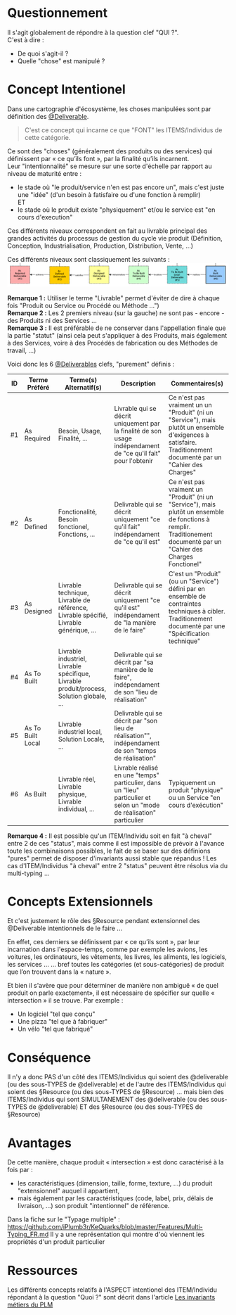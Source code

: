 Questionnement
==
Il s'agit globalement de répondre à la question clef "QUI ?".   
C'est à dire :
* De quoi s'agit-il ? 
* Quelle "chose" est manipulé ?

Concept Intentionel
==
Dans une cartographie d'écosystème, les choses manipulées sont par définition des <a href="https://github.com/iPlumb3r/EcosystemMapping/blob/master/1_Semantic/Conceptionary/%40Deliverable.md">@Deliverable</a>.

> C'est ce concept qui incarne ce que "FONT" les ITEMS/Individus de cette catégorie.

Ce sont des "choses" (généralement des produits ou des services) qui définissent par « ce qu’ils font », par la finalité qu’ils incarnent.   
Leur "intentionnalité" se mesure sur une sorte d'échelle par rapport au niveau de maturité entre :
* le stade où "le produit/service n'en est pas encore un", mais c'est juste une "idée" (d'un besoin à fatisfaire ou d'une fonction à remplir)   
ET
* le stade où le produit existe "physiquement" et/ou le service est "en cours d'execution"

Ces différents niveaux correspondent en fait au livrable principal des grandes activités du processus de gestion du cycle vie produit (Définition, Conception, Industrialisation, Production, Distribution, Vente, …)

Ces différents niveaux sont classiquement les suivants :
![Ladder](https://github.com/iPlumb3r/EcosystemMapping/blob/master/images/Intention_Ladder_2020-05_19.png)

__Remarque 1 :__ Utiliser le terme "Livrable" permet d'éviter de dire à chaque fois "Produit ou Service ou Procédé ou Méthode ...")   
__Remarque 2 :__ Les 2 premiers niveau (sur la gauche) ne sont pas - encore - des Produits ni des Services ...     
__Remarque 3 :__ Il est préférable de ne conserver dans l'appellation finale que la partie "statut" (ainsi cela peut s'appliquer à des Produits, mais également à des Services, voire à des Procédés de fabrication ou des Méthodes de travail, ...)   

Voici donc les 6 <a href="https://github.com/iPlumb3r/EcosystemMapping/blob/master/1_Semantic/Conceptionary/%40Deliverable.md">@Deliverables</a> clefs, "purement" définis :   

<table>
    <thead>
        <tr>
            <th>ID</th>
            <th>Terme Préféré</th>
            <th>Terme(s) Alternatif(s)</th>
            <th>Description</th>
            <th>Commentaires(s)</th>
        </tr>
    </thead>
    <tbody>
        <tr>
            <td>#1</td>
            <td>As Required</td>
             <td>Besoin, Usage, Finalité, ...</td>
            <td>Livrable qui se décrit uniquement par la finalité de son usage indépendament de "ce qu'il fait" pour l'obtenir</td>
            <td>Ce n'est pas vraiment un un "Produit" (ni un "Service"), mais plutôt un ensemble d'exigences à satisfaire. Traditionement documenté par un "Cahier des Charges"</td>
        </tr>
        <tr>
            <td>#2</td>
            <td>As Defined</td>
             <td>Fonctionalité, Besoin fonctionel, Fonctions, ...</td>
            <td>Delivrable qui se décrit uniquement "ce qu'il fait" indépendament de "ce qu'il est"</td>
            <td>Ce n'est pas vraiment un "Produit" (ni un "Service"), mais plutôt un ensemble de fonctions à remplir. Traditionement documenté par un "Cahier des Charges Fonctionel"</td>
        </tr>
        <tr>
            <td>#3</td>
            <td>As Designed</td>
             <td>Livrable technique, Livrable de référence, Livrable spécifié, Livrable générique, ...</td>
            <td>Delivrable qui se décrit uniquement "ce qu'il est" indépendament de "la manière de le faire"</td>
            <td>C'est un "Produit" (ou un "Service") défini par en ensemble de contraintes techniques à cibler. Traditionement documenté par une "Spécification technique"</td>
        </tr>
        <tr>
            <td>#4</td>
            <td>As To Built</td>
             <td>Livrable industriel, Livrable spécifique, Livrable produit/process, Solution globale, ...</td>
            <td>Delivrable qui se décrit par "sa manière de le faire", indépendament de son "lieu de réalisation"</td>
            <td></td>
        </tr>
        <tr>
            <td>#5</td>
            <td>As To Built Local</td>
             <td>Livrable industriel local, Solution Locale, ...</td>
            <td>Delivrable qui se décrit par "son lieu de réalisation"", indépendament de son "temps de réalisation"</td>
            <td></td>
        </tr>
        <tr>
            <td>#6</td>
            <td>As Built</td>
             <td>Livrable réel, Livrable physique, Livrable individual, ...</td>
            <td>Livrable réalisé en une "temps" particulier, dans un "lieu" particulier et selon un "mode de réalisation"  particulier</td>
            <td>Typiquement un produit "physique" ou un Service "en cours d'exécution"</td>
        </tr>
    </tbody>
</table>

__Remarque 4 :__ Il est possible qu'un ITEM/Individu soit en fait "à cheval" entre 2 de ces "status", mais comme il est impossible de prévoir à l'avance toute les combinaisons possibles, le fait de se baser sur des définions "pures" permet de disposer d'invariants aussi stable que répandus ! Les cas d'ITEM/Individus "à cheval" entre 2 "status" peuvent être résolus via du multi-typing ...

Concepts Extensionnels
==

Et c'est justement le rôle des §Resource pendant extensionnel des @Deliverable intentionnels de le faire ...

En effet, ces derniers se définissent par « ce qu’ils sont », par leur incarnation dans l'espace-temps, comme par exemple les avions, les voitures, les ordinateurs, les vêtements, les livres, les aliments, les logiciels, les services … 
... bref toutes les catégories (et sous-catégories) de produit que l’on trouvent dans la « nature ».

Et bien il s'avère que pour déterminer de manière non ambiguë « de quel produit on parle exactement», il est nécessaire de spécifier sur quelle « intersection » il se trouve. Par exemple :
* Un logiciel "tel que conçu"
* Une pizza "tel que à fabriquer"
* Un vélo "tel que fabriqué"

Conséquence
==
Il n'y a donc PAS d'un côté des ITEMS/Individus qui soient des @deliverable (ou des sous-TYPES de @deliverable) et de l'autre des ITEMS/Individus qui soient des §Resource (ou des sous-TYPES de §Resource)
... mais bien des ITEMS/Individus qui sont SIMULTANEMENT des @deliverable (ou des sous-TYPES de @deliverable) ET des §Resource (ou des sous-TYPES de §Resource)

Avantages
==
De cette manière, chaque produit « intersection » est donc caractérisé à la fois par :
 * les caractéristiques (dimension, taille, forme, texture, …) du produit "extensionnel" auquel il appartient,
* mais également par les caractéristiques (code, label, prix, délais de livraison, …) son produit "intentionnel" de référence.

Dans la fiche sur le "Typage multiple" : https://github.com/iPlumb3r/KeQuarks/blob/master/Features/Multi-Typing_FR.md
Il y a une représentation qui montre d'où viennent les propriétés d'un produit particulier

Ressources
==
Les différents concepts relatifs à l'ASPECT intentionel des ITEM/Individu répondant à la question "Quoi ?" sont décrit dans l'article <a href="https://www.linkedin.com/pulse/les-invariants-m%C3%A9tiers-du-plm-bernard-chabot/">Les invariants métiers du PLM</a>
